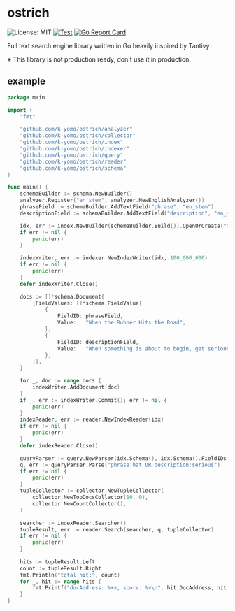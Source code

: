 # ostrich

![License: MIT](https://img.shields.io/badge/License-MIT-blue.svg)
[![Test](https://github.com/k-yomo/ostrich/actions/workflows/test.yml/badge.svg)](https://github.com/k-yomo/ostrich/actions/workflows/test.yml)
[![Go Report Card](https://goreportcard.com/badge/k-yomo/ostrich)](https://goreportcard.com/report/k-yomo/ostrich)

Full text search engine library written in Go heavily inspired by Tantivy

※ This library is not production ready, don't use it in production.

## example
```go
package main

import (
	"fmt"

	"github.com/k-yomo/ostrich/analyzer"
	"github.com/k-yomo/ostrich/collector"
	"github.com/k-yomo/ostrich/index"
	"github.com/k-yomo/ostrich/indexer"
	"github.com/k-yomo/ostrich/query"
	"github.com/k-yomo/ostrich/reader"
	"github.com/k-yomo/ostrich/schema"
)

func main() {
	schemaBuilder := schema.NewBuilder()
	analyzer.Register("en_stem", analyzer.NewEnglishAnalyzer())
	phraseField := schemaBuilder.AddTextField("phrase", "en_stem")
	descriptionField := schemaBuilder.AddTextField("description", "en_stem")

	idx, err := index.NewBuilder(schemaBuilder.Build()).OpenOrCreate("tmp")
	if err != nil {
		panic(err)
	}

	indexWriter, err := indexer.NewIndexWriter(idx, 100_000_000)
	if err != nil {
		panic(err)
	}
	defer indexWriter.Close()

	docs := []*schema.Document{
		{FieldValues: []*schema.FieldValue{
			{
				FieldID: phraseField,
				Value:   "When the Rubber Hits the Road",
			},
			{
				FieldID: descriptionField,
				Value:   "When something is about to begin, get serious, or put to the test.",
			},
		}},
	}

	for _, doc := range docs {
		indexWriter.AddDocument(doc)
	}
	if _, err := indexWriter.Commit(); err != nil {
		panic(err)
	}
	indexReader, err := reader.NewIndexReader(idx)
	if err != nil {
		panic(err)
	}
	defer indexReader.Close()

	queryParser := query.NewParser(idx.Schema(), idx.Schema().FieldIDs())
	q, err := queryParser.Parse("phrase:hat OR description:serious")
	if err != nil {
		panic(err)
	}
	tupleCollector := collector.NewTupleCollector(
		collector.NewTopDocsCollector(10, 0),
		collector.NewCountCollector(),
	)

	searcher := indexReader.Searcher()
	tupleResult, err := reader.Search(searcher, q, tupleCollector)
	if err != nil {
		panic(err)
	}
	
	hits := tupleResult.Left
	count := tupleResult.Right
	fmt.Println("total hit:", count)
	for _, hit := range hits {
		fmt.Printf("docAddress: %+v, score: %v\n", hit.DocAddress, hit.Score)
	}
}
```
